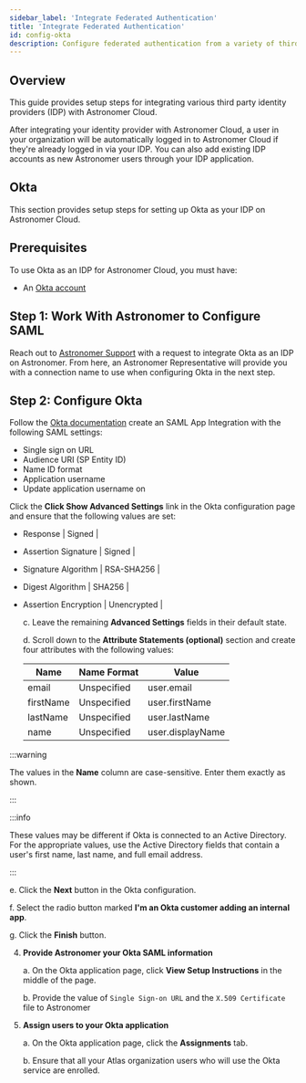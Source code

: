 ```yaml
---
sidebar_label: 'Integrate Federated Authentication'
title: 'Integrate Federated Authentication'
id: config-okta
description: Configure federated authentication from a variety of third party identity providers on Astornomer Cloud.
---
```


## Overview

This guide provides setup steps for integrating various third party identity providers (IDP) with Astronomer Cloud.

After integrating your identity provider with Astronomer Cloud, a user in your organization will be automatically logged in to Astronomer Cloud if they're already logged in via your IDP. You can also add existing IDP accounts as new Astronomer users through your IDP application.

## Okta

This section provides setup steps for setting up Okta as your IDP on Astronomer Cloud.

## Prerequisites

To use Okta as an IDP for Astronomer Cloud, you must have:

- An [Okta account](https://www.okta.com/)

## Step 1: Work With Astronomer to Configure SAML

Reach out to [Astronomer Support](support.astronomer.io) with a request to integrate Okta as an IDP on Astronomer. From here, an Astronomer Representative will provide you with a connection name to use when configuring Okta in the next step.

## Step 2: Configure Okta

Follow the [Okta documentation](https://help.okta.com/en/prod/Content/Topics/Apps/Apps_App_Integration_Wizard_SAML.htm) create an SAML App Integration with the following SAML settings:

- Single sign on URL
- Audience URI (SP Entity ID)
- Name ID format
- Application username  
- Update application username on


Click the **Click Show Advanced Settings** link in the Okta configuration page and ensure that the following values are set:


- Response | Signed |
- Assertion Signature | Signed |
- Signature Algorithm | RSA-SHA256 |
- Digest Algorithm | SHA256 |
- Assertion Encryption | Unencrypted |

    c. Leave the remaining **Advanced Settings** fields in their default state.

    d. Scroll down to the **Attribute Statements (optional)** section and create four attributes with the following values:

    | Name | Name Format | Value |
    | --- | --- | --- |
    | email | Unspecified | user.email |
    | firstName | Unspecified | user.firstName |
    | lastName | Unspecified | user.lastName |
    | name | Unspecified | user.displayName |

:::warning

The values in the **Name** column are case-sensitive. Enter them exactly as shown.

:::

:::info

These values may be different if Okta is connected to an Active Directory. For the appropriate values, use the Active Directory fields that contain a user's first name, last name, and full email address.

:::

   e. Click the **Next** button in the Okta configuration.

   f. Select the radio button marked **I'm an Okta customer adding an internal app**.

   g. Click the **Finish** button.

4. **Provide Astronomer your Okta SAML information**

   a. On the Okta application page, click **View Setup Instructions** in the middle of the page.

   b. Provide the value of `Single Sign-on URL` and the `X.509 Certificate` file to Astronomer

5. **Assign users to your Okta application**

   a. On the Okta application page, click the **Assignments** tab.

   b. Ensure that all your Atlas organization users who will use the Okta service are enrolled.
